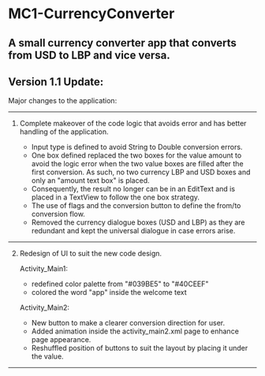 # MC1-CurrencyConverter
A small currency converter app that converts from USD to LBP and vice versa.
---
## Version 1.1 Update:

Major changes to the application:
***************************************
1. Complete makeover of the code logic that avoids error and has better handling of the application.

    - Input type is defined to avoid String to Double conversion errors.
    - One box defined replaced the two boxes for the value amount to avoid the logic error when the two value boxes are filled after the first conversion. As such, no two currency LBP and USD boxes and only an "amount text box" is placed.
    - Consequently, the result no longer can be in an EditText and is placed in a TextView to follow the one box strategy.
    - The use of flags and the conversion button to define the from/to conversion flow.
    - Removed the currency dialogue boxes (USD and LBP) as they are redundant and kept the universal dialogue in case errors arise.

 ***************************************
 2. Redesign of UI to suit the new code design.

    Activity_Main1:

    - redefined color palette from "#039BE5" to "#40CEEF"
    - colored the word "app" inside the welcome text

    Activity_Main2:
   
    - New button to make a clearer conversion direction for user.
    - Added animation inside the activity_main2.xml page to enhance page appearance.
    - Reshuffled position of buttons to suit the layout by placing it under the value.
   ***************************************

